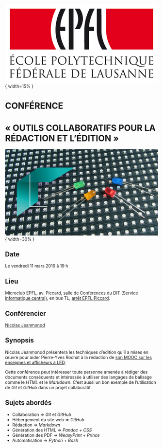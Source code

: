 
![](statiques/images/epfl-logo-pp.png){ width=15% }

**CONFÉRENCE**
===

**« OUTILS COLLABORATIFS POUR LA RÉDACTION ET L’ÉDITION »**
===

![](statiques/images/vignette-low-res.jpg){ width=30% }

## Date

Le vendredi 11 mars 2016 à 19 h

## Lieu

Microclub EPFL, av. Piccard, [salle de Conférences du DIT (Service informatique central)][1], en bus TL, [arrêt EPFL Piccard][2].

## Conférencier

[Nicolas Jeanmonod][3]

## Synopsis

Nicolas Jeanmonod présentera les techniques d’édition qu’il a mises en œuvre pour aider Pierre-Yves Rochat à la rédaction de [son MOOC sur les enseignes et afficheurs à LED][4].

Cette conférence peut intéresser toute personne amenée à rédiger des documents conséquents et intéressée à utiliser des langages de balisage comme le *HTML* et le *Markdown*. C’est aussi un bon exemple de l’utilisation de *Git* et *GitHub* dans un projet collaboratif.

## Sujets abordés

- Collaboration ⇒ *Git* et *GitHub*
- Hébergement du site web ⇒ *GitHub*
- Rédaction ⇒ *Markdown*
- Génération des HTML ⇒ *Pandoc* + *CSS*
- Génération des PDF ⇒ *WeasyPrint* + *Prince*
- Automatisation ⇒ *Python* + *Bash*
<!--
<div style="margin-top:0.5cm"></div>
![](statiques/images/LogoMC3b.png){ width=50% }
 -->

[1]: http://plan.epfl.ch/?zoom=20&recenter_y=5864094.08669&recenter_x=731129.54485&layerNodes=fonds,batiments,labels,information,parkings_publics,arrets_metro,transports_publics&q=DIT

[2]: http://information.epfl.ch/acces

[3]: mailto:nicolas.jeanmonod@gmail.com

[4]: http://pyrochat.github.io/mooc-led/
